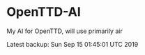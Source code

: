 # OpenTTD-AI
My AI for OpenTTD, will use primarily air

Latest backup: Sun Sep 15 01:45:01 UTC 2019
